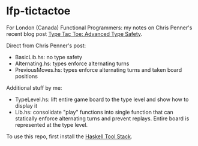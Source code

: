 # lfp-tictactoe

For London (Canada) Functional Programmers: my notes on Chris Penner's recent blog post [Type Tac Toe: Advanced Type Safety](http://chrispenner.ca/posts/type-tac-toe).

Direct from Chris Penner's post: 
* BasicLib.hs: no type safety
* Alternating.hs: types enforce alternating turns
* PreviousMoves.hs: types enforce alternating turns and taken board positions 

Additional stuff by me:
* TypeLevel.hs: lift entire game board to the type level and show how to display it
* Lib.hs: consolidate "play" functions into single function that can statically enforce
  alternating turns and prevent replays. Entire board is represented at the type level.

To use this repo, first install the [Haskell Tool Stack](https://www.haskellstack.org).

